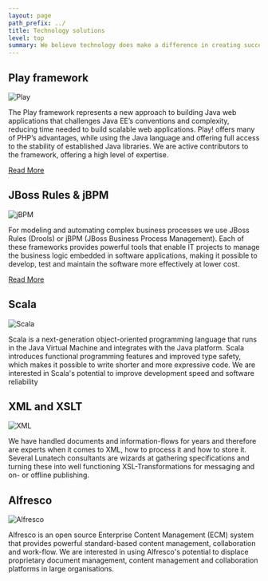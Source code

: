 ```yaml
---
layout: page
path_prefix: ../
title: Technology solutions
level: top
summary: We believe technology does make a difference in creating successful web-applications. Therefore Lunatech prides itself in being technologically innovative. We have smiling and friendly developers that can extend your in-house development team or that run projects by themselves.
---
```


## Play framework

![Play](images/play.png)

The Play framework represents a new approach to building Java web applications that challenges Java EE’s conventions and complexity, reducing time needed to build scalable web applications. Play! offers many of PHP’s advantages, while using the Java language and offering full access to the stability of established Java libraries. We are active contributors to the framework, offering a high level of expertise.

[Read More](images/play-framework-support-services)

## JBoss Rules & jBPM

![jBPM](images/jbpm.png)

For modeling and automating complex business processes we use JBoss Rules (Drools) or jBPM (JBoss Business Process Management). Each of these frameworks provides powerful tools that enable IT projects to manage the business logic embedded in software applications, making it possible to develop, test and maintain the software more effectively at lower cost.

[Read More](images/jboss-rules-implementation)

## Scala

![Scala](images/scala.png)

Scala is a next-generation object-oriented programming language that runs in the Java Virtual Machine and integrates with the Java platform. Scala introduces functional programming features and improved type safety, which makes it possible to write shorter and more expressive code. We are interested in Scala's potential to improve development speed and software reliability

## XML and XSLT

![XML](images/xml.png)

We have handled documents and information-flows for years and therefore are experts when it comes to XML, how to process it and how to store it. Several Lunatech consultants are wizards at gathering specifications and turning these into well functioning XSL-Transformations for messaging and on- or offline publishing.

## Alfresco

![Alfresco](images/alfresco.png)

Alfresco is an open source Enterprise Content Management (ECM) system that provides powerful standard-based content management, collaboration and work-flow. We are interested in using Alfresco's potential to displace proprietary document management, content management and collaboration platforms in large organisations.